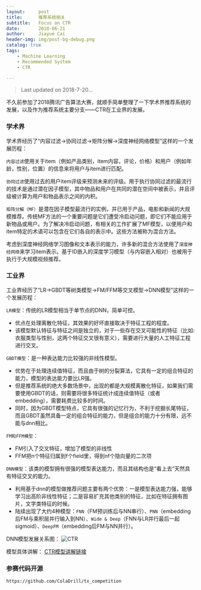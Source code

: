 ```yaml
---
layout:     post
title:      推荐系统相关
subtitle:   Focus on CTR
date:       2018-06-21
author:     Jiayue Cai
header-img: img/post-bg-debug.png
catalog: true
tags:
    - Machine Learning
	- Recommended System
	- CTR
	
---
```



>Last updated on 2018-7-20... 

不久前参加了2018腾讯广告算法大赛，就顺手简单整理了一下学术界推荐系统的发展，以及作为推荐系统主要分支——CTR在工业界的发展。

### 学术界 

学术界经历了“内容过滤->协同过滤->矩阵分解->深度神经网络模型”这样的一个发展历程：

`内容过滤`使用关于item（例如产品类别，item内容，评论，价格）和用户（例如年龄，性别，位置）的信息来将用户与item进行匹配。

`协同过滤`使用过去的用户item评级来预测未来的评级。用于执行协同过滤的最流行的技术是通过潜在因子模型，其中物品和用户在共同的潜在空间中被表示，并且评级被计算为用户和物品表示之间的内积。

`矩阵分解（MF）`是潜在因子模型最流行的实例，并已用于产品，电影和新闻的大规模推荐。传统MF方法的一个重要问题是它们遭受冷启动问题，即它们不能应用于新物品或用户。为了解决冷启动问题，有相关的工作扩展了MF模型，以便用户和item特定的术语可以包含在它们各自的表示中。这些方法被称为混合方法。

考虑到深度神经网络学习图像和文本表示的能力，许多新的混合方法使用了`深度神经网络`来学习item表示。基于ID嵌入的深度学习模型（与内容嵌入相对）也被用于执行于大规模视频推荐。

	
### 工业界

工业界经历了“LR->GBDT等树类模型->FM/FFM等交叉模型->DNN模型”这样的一个发展历程：

`LR模型`：传统的LR模型相当于单节点的DNN，简单可控。
- 优点在处理离散化特征，其效果的好坏直接取决于特征工程的程度。
- 该模型默认特征与特征之间是独立的，对于一些存在交叉可能性的特征（比如: 衣服类型与性别，这两个特征交叉很有意义），需要进行大量的人工特征工程进行交叉。

`GBDT模型`：是一种表达能力比较强的非线性模型。
- 优势在于处理连续值特征，而且由于树的分裂算法，它具有一定的组合特征的能力，模型的表达能力要比LR强。
- 但是推荐系统的绝大多数场景中，出现的都是大规模离散化特征，如果我们需要使用GBDT的话，则需要将很多特征统计成连续值特征（或者embedding），需要耗费比较多的时间。
- 同时，因为GBDT模型特点，它具有很强的记忆行为，不利于挖掘长尾特征，而且GBDT虽然具备一定的组合特征的能力，但是组合的能力十分有限，远不能与dnn相比。

`FM和FFM模型`：
- FM引入了交叉特征，增加了模型的非线性
- FFM把n个特征归属到f个field里，得到nf个隐向量的二次项

`DNN模型`：该类的模型拥有很强的模型表达能力，而且其结构也是“看上去”天然具有特征交叉的能力。
- 利用基于dnn的模型做推荐问题主要有两个优势：一是模型表达能力强，能够学习出高阶非线性特征；二是容易扩充其他类别的特征，比如在特征拥有图片，文字类特征的时候。
- 陆续出现了大约4种模型：`FNN`（FM预训练后与NN串行）、`PNN`（embedding后FM与乘积层并行输入到NN）、`Wide & Deep`（FNN与LR并行最后一起sigmoid）、`DeepFM`（embedding后FM与NN并行）。

DNN模型发展关系图：
![CTR](https://upload-images.jianshu.io/upload_images/13187322-076398fdbca44046.png?imageMogr2/auto-orient/strip%7CimageView2/2/w/649)

模型具体讲解：
  [CTR模型讲解链接](https://mp.weixin.qq.com/s?__biz=MzIwMTc4ODE0Mw==&mid=2247490455&idx=2&sn=591ba0ca8dd660ce956ec737a6a277e4&chksm=96e9c417a19e4d0157c77446a727af0bdf27005ae8acfb7f89300f3ec6d56f3493e6984a5d01&mpshare=1&scene=23&srcid=071960wJ6bOpflL1O9ypGbqx#rd)

### 参赛代码开源

	https://github.com/ColaDrill/tx_competition



